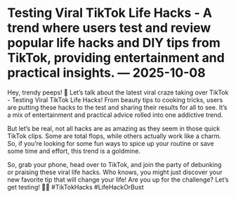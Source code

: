 # Testing Viral TikTok Life Hacks - A trend where users test and review popular life hacks and DIY tips from TikTok, providing entertainment and practical insights. — 2025-10-08

Hey, trendy peeps! 🌟 Let’s talk about the latest viral craze taking over TikTok - Testing Viral TikTok Life Hacks! From beauty tips to cooking tricks, users are putting these hacks to the test and sharing their results for all to see. It’s a mix of entertainment and practical advice rolled into one addictive trend.

But let’s be real, not all hacks are as amazing as they seem in those quick TikTok clips. Some are total flops, while others actually work like a charm. So, if you’re looking for some fun ways to spice up your routine or save some time and effort, this trend is a goldmine.

So, grab your phone, head over to TikTok, and join the party of debunking or praising these viral life hacks. Who knows, you might just discover your new favorite tip that will change your life! Are you up for the challenge? Let’s get testing! 🧪💥 #TikTokHacks #LifeHackOrBust